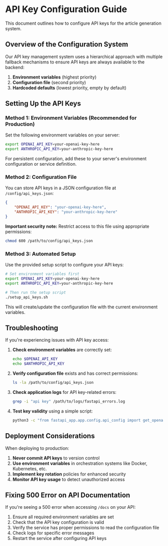 # API Key Configuration Guide

This document outlines how to configure API keys for the article generation system.

## Overview of the Configuration System

Our API key management system uses a hierarchical approach with multiple fallback mechanisms to ensure API keys are always available to the backend:

1. **Environment variables** (highest priority)
2. **Configuration file** (second priority)
3. **Hardcoded defaults** (lowest priority, empty by default)

## Setting Up the API Keys

### Method 1: Environment Variables (Recommended for Production)

Set the following environment variables on your server:

```bash
export OPENAI_API_KEY=your-openai-key-here
export ANTHROPIC_API_KEY=your-anthropic-key-here
```

For persistent configuration, add these to your server's environment configuration or service definition.

### Method 2: Configuration File

You can store API keys in a JSON configuration file at `/config/api_keys.json`:

```json
{
    "OPENAI_API_KEY": "your-openai-key-here",
    "ANTHROPIC_API_KEY": "your-anthropic-key-here"
}
```

**Important security note:** Restrict access to this file using appropriate permissions:

```bash
chmod 600 /path/to/config/api_keys.json
```

### Method 3: Automated Setup

Use the provided setup script to configure your API keys:

```bash
# Set environment variables first
export OPENAI_API_KEY=your-openai-key-here
export ANTHROPIC_API_KEY=your-anthropic-key-here

# Then run the setup script
./setup_api_keys.sh
```

This will create/update the configuration file with the current environment variables.

## Troubleshooting

If you're experiencing issues with API key access:

1. **Check environment variables** are correctly set:
   ```bash
   echo $OPENAI_API_KEY
   echo $ANTHROPIC_API_KEY
   ```

2. **Verify configuration file** exists and has correct permissions:
   ```bash
   ls -la /path/to/config/api_keys.json
   ```

3. **Check application logs** for API key-related errors:
   ```bash
   grep -i "api key" /path/to/logs/fastapi_errors.log
   ```

4. **Test key validity** using a simple script:
   ```bash
   python3 -c "from fastapi_app.app.config.api_config import get_openai_api_key; print(f'OpenAI API key found: {get_openai_api_key() is not None}')"
   ```

## Deployment Considerations

When deploying to production:

1. **Never commit API keys** to version control
2. **Use environment variables** in orchestration systems like Docker, Kubernetes, etc.
3. **Implement key rotation** policies for enhanced security
4. **Monitor API key usage** to detect unauthorized access

## Fixing 500 Error on API Documentation

If you're seeing a 500 error when accessing `/docs` on your API:

1. Ensure all required environment variables are set
2. Check that the API key configuration is valid
3. Verify the service has proper permissions to read the configuration file
4. Check logs for specific error messages
5. Restart the service after configuring API keys
